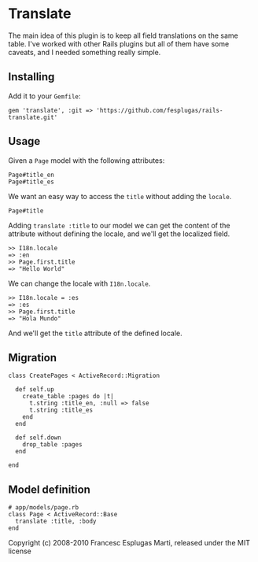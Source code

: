 # Translate

The main idea of this plugin is to keep all field translations on the same
table. I've worked with other Rails plugins but all of them have some caveats,
and I needed something really simple.

## Installing

Add it to your `Gemfile`:

    gem 'translate', :git => 'https://github.com/fesplugas/rails-translate.git'

## Usage

Given a `Page` model with the following attributes:

    Page#title_en
    Page#title_es

We want an easy way to access the `title` without adding the `locale`.

    Page#title

Adding `translate :title` to our model we can get the content of the attribute
without defining the locale, and we'll get the localized field.

    >> I18n.locale
    => :en
    >> Page.first.title
    => "Hello World"

We can change the locale with `I18n.locale`.

    >> I18n.locale = :es
    => :es
    >> Page.first.title
    => "Hola Mundo"

And we'll get the `title` attribute of the defined locale.

## Migration

    class CreatePages < ActiveRecord::Migration

      def self.up
        create_table :pages do |t|
          t.string :title_en, :null => false
          t.string :title_es
        end
      end

      def self.down
        drop_table :pages
      end

    end

## Model definition

    # app/models/page.rb
    class Page < ActiveRecord::Base
      translate :title, :body
    end

Copyright (c) 2008-2010 Francesc Esplugas Marti, released under the MIT license
